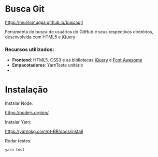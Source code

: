 # Busca Git

https://murilomugga.github.io/buscagit

Ferramenta de busca de usuários do GitHub e seus respectivos diretórios, desenvolvida com HTML5 e jQuery

### Recursos utilizados:
- **Frontend**: HTML5, CSS3 e as bibliotecas [jQuery](https://code.jquery.com/) e [Font Awesome](https://fontawesome.com)
- **Empacotadores**: YarnTeste unitário 
-

# Instalação

Instalar Node:

https://nodejs.org/en/

Instalar Yarn:

https://yarnpkg.com/pt-BR/docs/install

Rodar testes:
```
yarn test
```
